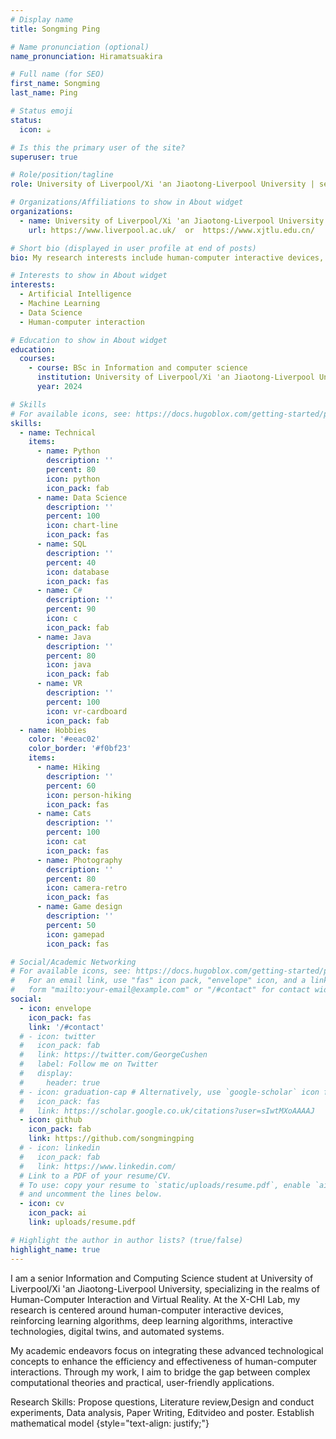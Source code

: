 ```yaml
---
# Display name
title: Songming Ping

# Name pronunciation (optional)
name_pronunciation: Hiramatsuakira

# Full name (for SEO)
first_name: Songming
last_name: Ping

# Status emoji
status:
  icon: ☕️

# Is this the primary user of the site?
superuser: true

# Role/position/tagline
role: University of Liverpool/Xi 'an Jiaotong-Liverpool University | senior year

# Organizations/Affiliations to show in About widget
organizations:
  - name: University of Liverpool/Xi 'an Jiaotong-Liverpool University
    url: https://www.liverpool.ac.uk/  or  https://www.xjtlu.edu.cn/

# Short bio (displayed in user profile at end of posts)
bio: My research interests include human-computer interactive devices, reinforcement learning algorithms, deep learning algorithms, interactive technologies, digital twins, and automated systems.

# Interests to show in About widget
interests:
  - Artificial Intelligence
  - Machine Learning
  - Data Science
  - Human-computer interaction

# Education to show in About widget
education:
  courses:
    - course: BSc in Information and computer science
      institution: University of Liverpool/Xi 'an Jiaotong-Liverpool University
      year: 2024

# Skills
# For available icons, see: https://docs.hugoblox.com/getting-started/page-builder/#icons
skills:
  - name: Technical
    items:
      - name: Python
        description: ''
        percent: 80
        icon: python
        icon_pack: fab
      - name: Data Science
        description: ''
        percent: 100
        icon: chart-line
        icon_pack: fas
      - name: SQL
        description: ''
        percent: 40
        icon: database
        icon_pack: fas
      - name: C#
        description: ''
        percent: 90
        icon: c
        icon_pack: fab
      - name: Java
        description: ''
        percent: 80
        icon: java
        icon_pack: fab
      - name: VR
        description: ''
        percent: 100
        icon: vr-cardboard
        icon_pack: fab
  - name: Hobbies
    color: '#eeac02'
    color_border: '#f0bf23'
    items:
      - name: Hiking
        description: ''
        percent: 60
        icon: person-hiking
        icon_pack: fas
      - name: Cats
        description: ''
        percent: 100
        icon: cat
        icon_pack: fas
      - name: Photography
        description: ''
        percent: 80
        icon: camera-retro
        icon_pack: fas
      - name: Game design
        description: ''
        percent: 50
        icon: gamepad
        icon_pack: fas

# Social/Academic Networking
# For available icons, see: https://docs.hugoblox.com/getting-started/page-builder/#icons
#   For an email link, use "fas" icon pack, "envelope" icon, and a link in the
#   form "mailto:your-email@example.com" or "/#contact" for contact widget.
social:
  - icon: envelope
    icon_pack: fas
    link: '/#contact'
  # - icon: twitter
  #   icon_pack: fab
  #   link: https://twitter.com/GeorgeCushen
  #   label: Follow me on Twitter
  #   display:
  #     header: true
  # - icon: graduation-cap # Alternatively, use `google-scholar` icon from `ai` icon pack
  #   icon_pack: fas
  #   link: https://scholar.google.co.uk/citations?user=sIwtMXoAAAAJ
  - icon: github
    icon_pack: fab
    link: https://github.com/songmingping
  # - icon: linkedin
  #   icon_pack: fab
  #   link: https://www.linkedin.com/
  # Link to a PDF of your resume/CV.
  # To use: copy your resume to `static/uploads/resume.pdf`, enable `ai` icons in `params.yaml`,
  # and uncomment the lines below.
  - icon: cv
    icon_pack: ai
    link: uploads/resume.pdf

# Highlight the author in author lists? (true/false)
highlight_name: true
---
```


I am a senior Information and Computing Science student at University of Liverpool/Xi 'an Jiaotong-Liverpool University, specializing in the realms of Human-Computer Interaction and Virtual Reality. At the X-CHI Lab, my research is centered around human-computer interactive devices, reinforcing learning algorithms, deep learning algorithms, interactive technologies, digital twins, and automated systems.

My academic endeavors focus on integrating these advanced technological concepts to enhance the efficiency and effectiveness of human-computer interactions. Through my work, I aim to bridge the gap between complex computational theories and practical, user-friendly applications.

Research Skills: Propose questions, Literature review,Design and conduct experiments, Data analysis, Paper Writing, Editvideo and poster. Establish mathematical model
{style="text-align: justify;"}
